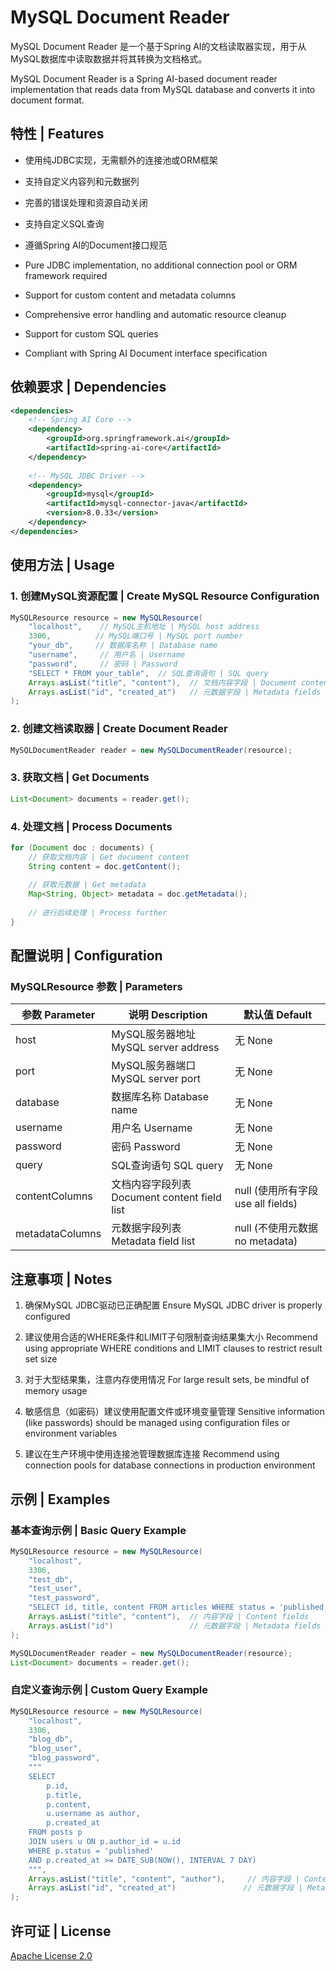 # MySQL Document Reader

MySQL Document Reader 是一个基于Spring AI的文档读取器实现，用于从MySQL数据库中读取数据并将其转换为文档格式。

MySQL Document Reader is a Spring AI-based document reader implementation that reads data from MySQL database and converts it into document format.

## 特性 | Features

- 使用纯JDBC实现，无需额外的连接池或ORM框架
- 支持自定义内容列和元数据列
- 完善的错误处理和资源自动关闭
- 支持自定义SQL查询
- 遵循Spring AI的Document接口规范

- Pure JDBC implementation, no additional connection pool or ORM framework required
- Support for custom content and metadata columns
- Comprehensive error handling and automatic resource cleanup
- Support for custom SQL queries
- Compliant with Spring AI Document interface specification

## 依赖要求 | Dependencies

```xml
<dependencies>
    <!-- Spring AI Core -->
    <dependency>
        <groupId>org.springframework.ai</groupId>
        <artifactId>spring-ai-core</artifactId>
    </dependency>
    
    <!-- MySQL JDBC Driver -->
    <dependency>
        <groupId>mysql</groupId>
        <artifactId>mysql-connector-java</artifactId>
        <version>8.0.33</version>
    </dependency>
</dependencies>
```

## 使用方法 | Usage

### 1. 创建MySQL资源配置 | Create MySQL Resource Configuration

```java
MySQLResource resource = new MySQLResource(
    "localhost",    // MySQL主机地址 | MySQL host address
    3306,          // MySQL端口号 | MySQL port number
    "your_db",     // 数据库名称 | Database name
    "username",     // 用户名 | Username
    "password",     // 密码 | Password
    "SELECT * FROM your_table",  // SQL查询语句 | SQL query
    Arrays.asList("title", "content"),  // 文档内容字段 | Document content fields
    Arrays.asList("id", "created_at")   // 元数据字段 | Metadata fields
);
```

### 2. 创建文档读取器 | Create Document Reader

```java
MySQLDocumentReader reader = new MySQLDocumentReader(resource);
```

### 3. 获取文档 | Get Documents

```java
List<Document> documents = reader.get();
```

### 4. 处理文档 | Process Documents

```java
for (Document doc : documents) {
    // 获取文档内容 | Get document content
    String content = doc.getContent();
    
    // 获取元数据 | Get metadata
    Map<String, Object> metadata = doc.getMetadata();
    
    // 进行后续处理 | Process further
}
```

## 配置说明 | Configuration

### MySQLResource 参数 | Parameters

| 参数 Parameter | 说明 Description | 默认值 Default |
|------|------|--------|
| host | MySQL服务器地址 MySQL server address | 无 None |
| port | MySQL服务器端口 MySQL server port | 无 None |
| database | 数据库名称 Database name | 无 None |
| username | 用户名 Username | 无 None |
| password | 密码 Password | 无 None |
| query | SQL查询语句 SQL query | 无 None |
| contentColumns | 文档内容字段列表 Document content field list | null (使用所有字段 use all fields) |
| metadataColumns | 元数据字段列表 Metadata field list | null (不使用元数据 no metadata) |

## 注意事项 | Notes

1. 确保MySQL JDBC驱动已正确配置
   Ensure MySQL JDBC driver is properly configured

2. 建议使用合适的WHERE条件和LIMIT子句限制查询结果集大小
   Recommend using appropriate WHERE conditions and LIMIT clauses to restrict result set size

3. 对于大型结果集，注意内存使用情况
   For large result sets, be mindful of memory usage

4. 敏感信息（如密码）建议使用配置文件或环境变量管理
   Sensitive information (like passwords) should be managed using configuration files or environment variables

5. 建议在生产环境中使用连接池管理数据库连接
   Recommend using connection pools for database connections in production environment

## 示例 | Examples

### 基本查询示例 | Basic Query Example

```java
MySQLResource resource = new MySQLResource(
    "localhost",
    3306,
    "test_db",
    "test_user",
    "test_password",
    "SELECT id, title, content FROM articles WHERE status = 'published' LIMIT 100",
    Arrays.asList("title", "content"),  // 内容字段 | Content fields
    Arrays.asList("id")                 // 元数据字段 | Metadata fields
);

MySQLDocumentReader reader = new MySQLDocumentReader(resource);
List<Document> documents = reader.get();
```

### 自定义查询示例 | Custom Query Example

```java
MySQLResource resource = new MySQLResource(
    "localhost",
    3306,
    "blog_db",
    "blog_user",
    "blog_password",
    """
    SELECT 
        p.id, 
        p.title, 
        p.content,
        u.username as author,
        p.created_at
    FROM posts p
    JOIN users u ON p.author_id = u.id
    WHERE p.status = 'published'
    AND p.created_at >= DATE_SUB(NOW(), INTERVAL 7 DAY)
    """,
    Arrays.asList("title", "content", "author"),     // 内容字段 | Content fields
    Arrays.asList("id", "created_at")               // 元数据字段 | Metadata fields
);
```

## 许可证 | License

[Apache License 2.0](https://www.apache.org/licenses/LICENSE-2.0) 